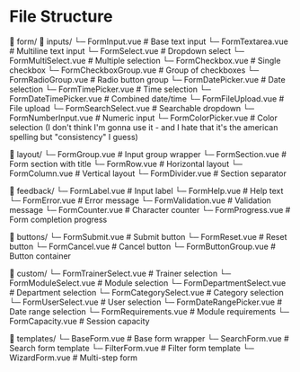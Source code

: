 # File Structure

📁 form/
  📁 inputs/
    └─ FormInput.vue            # Base text input
    └─ FormTextarea.vue         # Multiline text input
    └─ FormSelect.vue           # Dropdown select
    └─ FormMultiSelect.vue      # Multiple selection
    └─ FormCheckbox.vue         # Single checkbox
    └─ FormCheckboxGroup.vue    # Group of checkboxes
    └─ FormRadioGroup.vue       # Radio button group
    └─ FormDatePicker.vue       # Date selection
    └─ FormTimePicker.vue       # Time selection
    └─ FormDateTimePicker.vue   # Combined date/time
    └─ FormFileUpload.vue       # File upload
    └─ FormSearchSelect.vue     # Searchable dropdown
    └─ FormNumberInput.vue      # Numeric input
    └─ FormColorPicker.vue      # Color selection (I don't think I'm gonna use it - and I hate that it's the american spelling but "consistency" I guess)
    
  📁 layout/
    └─ FormGroup.vue            # Input group wrapper
    └─ FormSection.vue          # Form section with title
    └─ FormRow.vue              # Horizontal layout
    └─ FormColumn.vue           # Vertical layout
    └─ FormDivider.vue          # Section separator
    
  📁 feedback/
    └─ FormLabel.vue            # Input label
    └─ FormHelp.vue             # Help text
    └─ FormError.vue            # Error message
    └─ FormValidation.vue       # Validation message
    └─ FormCounter.vue          # Character counter
    └─ FormProgress.vue         # Form completion progress
    
  📁 buttons/
    └─ FormSubmit.vue           # Submit button
    └─ FormReset.vue            # Reset button
    └─ FormCancel.vue           # Cancel button
    └─ FormButtonGroup.vue      # Button container
    
  📁 custom/
    └─ FormTrainerSelect.vue    # Trainer selection
    └─ FormModuleSelect.vue     # Module selection
    └─ FormDepartmentSelect.vue # Department selection
    └─ FormCategorySelect.vue   # Category selection
    └─ FormUserSelect.vue       # User selection
    └─ FormDateRangePicker.vue  # Date range selection
    └─ FormRequirements.vue     # Module requirements
    └─ FormCapacity.vue         # Session capacity
    
  📁 templates/
    └─ BaseForm.vue             # Base form wrapper
    └─ SearchForm.vue           # Search form template
    └─ FilterForm.vue           # Filter form template
    └─ WizardForm.vue           # Multi-step form
